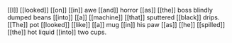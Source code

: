 [[I]] [[looked]] [[on]] [[in]] awe [[and]] horror [[as]] [[the]] boss blindly dumped beans [[into]] [[a]] [[machine]] [[that]] sputtered [[black]] drips. [[The]] pot [[looked]] [[like]] [[a]] mug [[in]] his paw [[as]] [[he]] [[spilled]] [[the]] hot liquid [[into]] two cups.